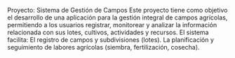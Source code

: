 Proyecto: Sistema de Gestión de Campos
Este proyecto tiene como objetivo el desarrollo de una aplicación para la gestión integral de campos agrícolas, permitiendo a los usuarios registrar, monitorear y analizar la información relacionada con sus lotes, cultivos, actividades y recursos.
El sistema facilita:
      El registro de campos y subdivisiones (lotes).
      La planificación y seguimiento de labores agrícolas (siembra, fertilización, cosecha).
      
